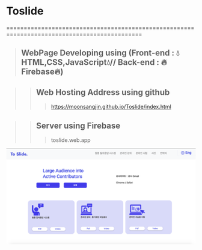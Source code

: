 # Toslide 
=============================================================================================
>## WebPage Developing using (Front-end : 💧HTML,CSS,JavaScript💧// Back-end : 🔥Firebase🔥)

>   >## Web Hosting Address using github
>   >   >https://moonsangjin.github.io/Toslide/index.html

>   >## Server using Firebase
>   >   >toslide.web.app

![Alt text](toslide-main.png)
